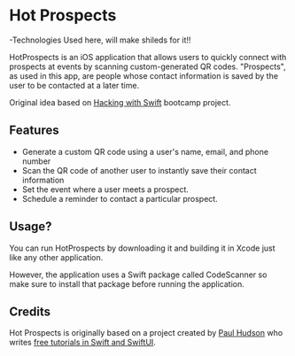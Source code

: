 # Hot Prospects
-Technologies Used here, will make shileds for it!!

HotProspects is an iOS application that allows users to quickly connect with prospects at events by scanning custom-generated QR codes. "Prospects", as used in this app,  are people whose contact information is saved by the user to be contacted at a later time. 

Original idea based on [Hacking with Swift](https://www.hackingwithswift.com/) bootcamp project.



## Features

- Generate a custom QR code using a user's name, email, and phone number
- Scan the QR code of another user to instantly save their contact information
- Set the event where a user meets a prospect.
- Schedule a reminder to contact a particular prospect. 



## Usage?
 You can run HotProspects by downloading it and building it in Xcode just like any other application. 

 However, the application uses a Swift package called CodeScanner so make sure to install that package before running the application.

 ## Credits

Hot Prospects is originally based on a project created by [Paul Hudson](https://twitter.com/twostraws) who writes [free tutorials in Swift and SwiftUI](https://www.hackingwithswift.com/). 



